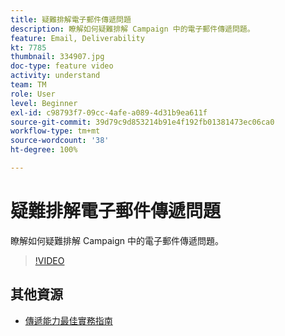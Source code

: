 ```yaml
---
title: 疑難排解電子郵件傳遞問題
description: 瞭解如何疑難排解 Campaign 中的電子郵件傳遞問題。
feature: Email, Deliverability
kt: 7785
thumbnail: 334907.jpg
doc-type: feature video
activity: understand
team: TM
role: User
level: Beginner
exl-id: c98793f7-09cc-4afe-a089-4d31b9ea611f
source-git-commit: 39d79c9d853214b91e4f192fb01381473ec06ca0
workflow-type: tm+mt
source-wordcount: '38'
ht-degree: 100%

---
```


# 疑難排解電子郵件傳遞問題

瞭解如何疑難排解 Campaign 中的電子郵件傳遞問題。

>[!VIDEO](https://video.tv.adobe.com/v/334907?quality=12)

## 其他資源

* [傳遞能力最佳實務指南](https://experienceleague.adobe.com/docs/deliverability-learn/deliverability-best-practice-guide/introduction.html?lang=zh-Hant)
